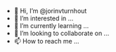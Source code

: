 - 👋 Hi, I’m @jorinvturnhout
- 👀 I’m interested in ...
- 🌱 I’m currently learning ...
- 💞️ I’m looking to collaborate on ...
- 📫 How to reach me ...

<!---
jorinvturnhout/jorinvturnhout is a ✨ special ✨ repository because its `README.md` (this file) appears on your GitHub profile.
You can click the Preview link to take a look at your changes.
--->
